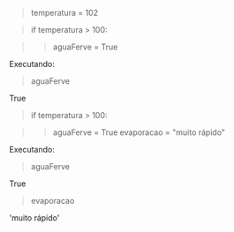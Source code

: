 > temperatura = 102

> if temperatura > 100:

>>aguaFerve = True

Executando:
> aguaFerve

True


> if temperatura > 100:

>>aguaFerve = True
>>evaporacao = "muito rápido"

Executando:

> aguaFerve

True

> evaporacao

'muito rápido'
